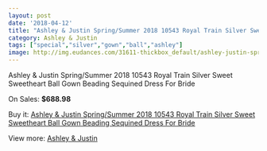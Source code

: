 ```yaml
---
layout: post
date: '2018-04-12'
title: "Ashley & Justin Spring/Summer 2018 10543 Royal Train Silver Sweet Sweetheart Ball Gown Beading Sequined Dress For Bride"
category: Ashley & Justin
tags: ["special","silver","gown","ball","ashley"]
image: http://img.eudances.com/31611-thickbox_default/ashley-justin-spring-summer-2018-10543-royal-train-silver-sweet-sweetheart-ball-gown-beading-sequined-dress-for-bride.jpg
---
```

Ashley & Justin Spring/Summer 2018 10543 Royal Train Silver Sweet Sweetheart Ball Gown Beading Sequined Dress For Bride

On Sales: **$688.98**
<a href="https://www.eudances.com/en/ashley-justin/9900-ashley-justin-spring-summer-2018-10543-royal-train-silver-sweet-sweetheart-ball-gown-beading-sequined-dress-for-bride.html"><amp-img layout="responsive" width="600" height="600" src="//img.eudances.com/31611-thickbox_default/ashley-justin-spring-summer-2018-10543-royal-train-silver-sweet-sweetheart-ball-gown-beading-sequined-dress-for-bride.jpg" alt="Ashley & Justin Spring/Summer 2018 10543 Royal Train Silver Sweet Sweetheart Ball Gown Beading Sequined Dress For Bride 0" /></a>
<a href="https://www.eudances.com/en/ashley-justin/9900-ashley-justin-spring-summer-2018-10543-royal-train-silver-sweet-sweetheart-ball-gown-beading-sequined-dress-for-bride.html"><amp-img layout="responsive" width="600" height="600" src="//img.eudances.com/31614-thickbox_default/ashley-justin-spring-summer-2018-10543-royal-train-silver-sweet-sweetheart-ball-gown-beading-sequined-dress-for-bride.jpg" alt="Ashley & Justin Spring/Summer 2018 10543 Royal Train Silver Sweet Sweetheart Ball Gown Beading Sequined Dress For Bride 1" /></a>
<a href="https://www.eudances.com/en/ashley-justin/9900-ashley-justin-spring-summer-2018-10543-royal-train-silver-sweet-sweetheart-ball-gown-beading-sequined-dress-for-bride.html"><amp-img layout="responsive" width="600" height="600" src="//img.eudances.com/31613-thickbox_default/ashley-justin-spring-summer-2018-10543-royal-train-silver-sweet-sweetheart-ball-gown-beading-sequined-dress-for-bride.jpg" alt="Ashley & Justin Spring/Summer 2018 10543 Royal Train Silver Sweet Sweetheart Ball Gown Beading Sequined Dress For Bride 2" /></a>
<a href="https://www.eudances.com/en/ashley-justin/9900-ashley-justin-spring-summer-2018-10543-royal-train-silver-sweet-sweetheart-ball-gown-beading-sequined-dress-for-bride.html"><amp-img layout="responsive" width="600" height="600" src="//img.eudances.com/31612-thickbox_default/ashley-justin-spring-summer-2018-10543-royal-train-silver-sweet-sweetheart-ball-gown-beading-sequined-dress-for-bride.jpg" alt="Ashley & Justin Spring/Summer 2018 10543 Royal Train Silver Sweet Sweetheart Ball Gown Beading Sequined Dress For Bride 3" /></a>

Buy it: [Ashley & Justin Spring/Summer 2018 10543 Royal Train Silver Sweet Sweetheart Ball Gown Beading Sequined Dress For Bride](https://www.eudances.com/en/ashley-justin/9900-ashley-justin-spring-summer-2018-10543-royal-train-silver-sweet-sweetheart-ball-gown-beading-sequined-dress-for-bride.html "Ashley & Justin Spring/Summer 2018 10543 Royal Train Silver Sweet Sweetheart Ball Gown Beading Sequined Dress For Bride")

View more: [Ashley & Justin](https://www.eudances.com/en/153-ashley-justin "Ashley & Justin")